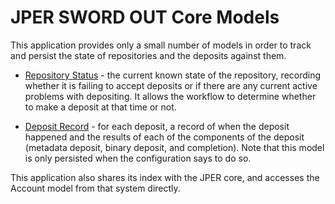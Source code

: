 # JPER SWORD OUT Core Models

This application provides only a small number of models in order to track and persist the state of repositories
and the deposits against them.

* [Repository Status](https://github.com/JiscPER/jper-sword-out/blob/develop/docs/system/RepositoryStatus.md) - the current known state of the repository, recording whether it is failing to accept deposits or if
there are any current active problems with depositing.  It allows the workflow to determine whether to make a deposit
at that time or not.

* [Deposit Record](https://github.com/JiscPER/jper-sword-out/blob/develop/docs/system/DepositRecord.md) - for each deposit, a record of when the deposit happened and the results of each of the components of
the deposit (metadata deposit, binary deposit, and completion).  Note that this model is only persisted when the configuration
says to do so.

This application also shares its index with the JPER core, and accesses the Account model from that system directly.
